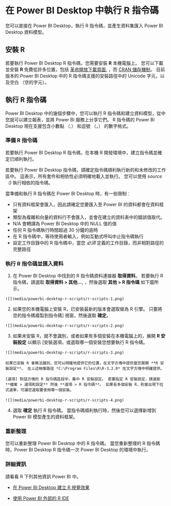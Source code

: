 <properties
   pageTitle="在 Power BI Desktop 中執行 R 指令碼"
   description="在 Power BI Desktop 中執行 R 指令碼"
   services="powerbi"
   documentationCenter=""
   authors="davidiseminger"
   manager="mblythe"
   backup=""
   editor=""
   tags=""
   qualityFocus="no"
   qualityDate=""/>

<tags
   ms.service="powerbi"
   ms.devlang="NA"
   ms.topic="article"
   ms.tgt_pltfrm="NA"
   ms.workload="powerbi"
   ms.date="09/29/2016"
   ms.author="davidi"/>

# 在 Power BI Desktop 中執行 R 指令碼

您可以直接在 Power BI Desktop，執行 R 指令碼，並產生資料集匯入 Power BI Desktop 資料模型。

## 安裝 R

若要執行 Power BI Desktop R 指令碼，您需要安裝 **R** 本機電腦上。 您可以下載並安裝 **R** 免費從許多位置，包括 [革命開放下載頁面](https://mran.revolutionanalytics.com/download/), ，而 [CRAN 儲存機制](https://cran.r-project.org/bin/windows/base/)。 目前版本的 Power BI Desktop 中的 R 指令碼支援的安裝路徑中的 Unicode 字元，以及空白 （空的字元）。

## 執行 R 指令碼
Power BI Desktop 中的幾個步驟中，您可以執行 R 指令碼和建立資料模型，從中您就可以建立報表，並將 Power BI 服務上分享它們。 R 指令碼的 Power BI Desktop 現在支援包含小數點 （.） 和逗號 （，） 的數字格式。

### 準備 R 指令碼
若要執行 Power BI Desktop R 指令碼，在本機 R 開發環境中，建立指令碼並確定已順利執行。

若要執行 Power BI Desktop 指令碼，請確定指令碼順利執行新的和未修改的工作區中。 這表示，所有套件和相依性必須明確地載入並執行。 您可以使用 *source （)* 執行相依的指令碼。

當準備和執行 R 指令碼在 Power BI Desktop 時，有一些限制︰
-   只有資料框架會匯入，因此請確定您要匯入至 Power BI 的資料都會在資料框架
-   類型為複雜和向量的資料行不會匯入，並會在建立的資料表中的錯誤值取代。
-   N/A 會轉譯為 Power BI Desktop 中的 NULL 值的值
-   任何 R 指令碼執行時間超過 30 分鐘的逾時
-   在 R 指令碼中，等待使用者輸入，例如互動式呼叫中止指令碼執行
-   設定工作目錄中的 R 指令碼中，當您 *必須* 定義的工作目錄，而非相對路徑的完整路徑


### 執行 R 指令碼並匯入資料

1.   在 Power BI Desktop 中找到的 R 指令碼資料連接器 **取得資料**。 若要執行 R 指令碼，請選取 **取得資料 &gt; 其他...**, ，然後選取 **其他 &gt; R 指令碼** 如下圖所示。

    ![](media/powerbi-desktop-r-scripts/r-scripts-1.png)

2.   如果您的本機電腦上安裝 R，已安裝最新的版本會選取做為 R 引擎。 只要將您的指令碼複製到指令碼] 視窗，然後選取 **確定**。

    ![](media/powerbi-desktop-r-scripts/r-scripts-2.png)

3.   如果未安裝 R，就不會識別，或者如果有多個安裝在本機電腦上的，展開 **R 安裝設定** 以顯示 [安裝選項，或選取哪一個安裝您想要執行 R 指令碼。

    ![](media/powerbi-desktop-r-scripts/r-scripts-3.png)

    如果已安裝 R 會無法識別，您可以明確地提供它的位置，在文字方塊中提供當您展開 **R 安裝設定**。 在上述映像路徑 *C:\Program Files\R\R-3.2.0* 在文字方塊中明確提供。

    [選項] 對話方塊的 R 指令碼區段中，集中 R 安裝設定。 若要指定 R 安裝設定，請選取 **檔案 > 選項和設定** 然後 **選項 > R 指令碼**。 如果有多個安裝 R，則會出現下拉式選單，可讓您選取要使用哪一個安裝。

    ![](media/powerbi-desktop-r-scripts/r-scripts-4.png)

4.   選取 **確定** 執行 R 指令碼。 當指令碼順利執行時，然後您可以選擇新增到 Power BI 模型產生的資料框架。

### 重新整理
您可以重新整理 Power BI Desktop 中的 R 指令碼。 當您重新整理的 R 指令碼時，Power BI Desktop R 指令碼一次 Power BI Desktop 的環境中執行。

### 詳細資訊

請看看 R 下列其他資訊 Power BI 中。

-   [在 Power BI Desktop 建立 R 視覺效果](powerbi-desktop-r-visuals.md)

-   [使用 Power BI 外部的 R IDE](powerbi-desktop-r-ide.md)
